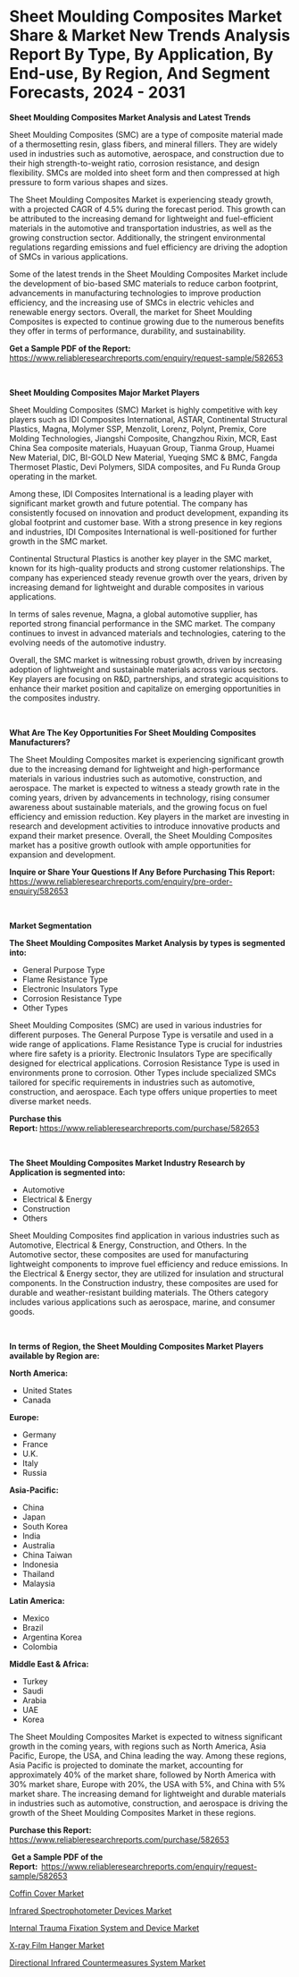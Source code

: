 <p><h1>Sheet Moulding Composites Market Share & Market New Trends Analysis Report By Type, By Application, By End-use, By Region, And Segment Forecasts, 2024 - 2031</h1></p><p><strong>Sheet Moulding Composites Market Analysis and Latest Trends</strong></p>
<p><p>Sheet Moulding Composites (SMC) are a type of composite material made of a thermosetting resin, glass fibers, and mineral fillers. They are widely used in industries such as automotive, aerospace, and construction due to their high strength-to-weight ratio, corrosion resistance, and design flexibility. SMCs are molded into sheet form and then compressed at high pressure to form various shapes and sizes.</p><p>The Sheet Moulding Composites Market is experiencing steady growth, with a projected CAGR of 4.5% during the forecast period. This growth can be attributed to the increasing demand for lightweight and fuel-efficient materials in the automotive and transportation industries, as well as the growing construction sector. Additionally, the stringent environmental regulations regarding emissions and fuel efficiency are driving the adoption of SMCs in various applications.</p><p>Some of the latest trends in the Sheet Moulding Composites Market include the development of bio-based SMC materials to reduce carbon footprint, advancements in manufacturing technologies to improve production efficiency, and the increasing use of SMCs in electric vehicles and renewable energy sectors. Overall, the market for Sheet Moulding Composites is expected to continue growing due to the numerous benefits they offer in terms of performance, durability, and sustainability.</p></p>
<p><strong>Get a Sample PDF of the Report:&nbsp;</strong> <a href="https://www.reliableresearchreports.com/enquiry/request-sample/582653">https://www.reliableresearchreports.com/enquiry/request-sample/582653</a></p>
<p>&nbsp;</p>
<p><strong>Sheet Moulding Composites Major Market Players</strong></p>
<p><p>Sheet Moulding Composites (SMC) Market is highly competitive with key players such as IDI Composites International, ASTAR, Continental Structural Plastics, Magna, Molymer SSP, Menzolit, Lorenz, Polynt, Premix, Core Molding Technologies, Jiangshi Composite, Changzhou Rixin, MCR, East China Sea composite materials, Huayuan Group, Tianma Group, Huamei New Material, DIC, BI-GOLD New Material, Yueqing SMC & BMC, Fangda Thermoset Plastic, Devi Polymers, SIDA composites, and Fu Runda Group operating in the market.</p><p>Among these, IDI Composites International is a leading player with significant market growth and future potential. The company has consistently focused on innovation and product development, expanding its global footprint and customer base. With a strong presence in key regions and industries, IDI Composites International is well-positioned for further growth in the SMC market.</p><p>Continental Structural Plastics is another key player in the SMC market, known for its high-quality products and strong customer relationships. The company has experienced steady revenue growth over the years, driven by increasing demand for lightweight and durable composites in various applications.</p><p>In terms of sales revenue, Magna, a global automotive supplier, has reported strong financial performance in the SMC market. The company continues to invest in advanced materials and technologies, catering to the evolving needs of the automotive industry.</p><p>Overall, the SMC market is witnessing robust growth, driven by increasing adoption of lightweight and sustainable materials across various sectors. Key players are focusing on R&D, partnerships, and strategic acquisitions to enhance their market position and capitalize on emerging opportunities in the composites industry.</p></p>
<p>&nbsp;</p>
<p><strong>What Are The Key Opportunities For Sheet Moulding Composites Manufacturers?</strong></p>
<p><p>The Sheet Moulding Composites market is experiencing significant growth due to the increasing demand for lightweight and high-performance materials in various industries such as automotive, construction, and aerospace. The market is expected to witness a steady growth rate in the coming years, driven by advancements in technology, rising consumer awareness about sustainable materials, and the growing focus on fuel efficiency and emission reduction. Key players in the market are investing in research and development activities to introduce innovative products and expand their market presence. Overall, the Sheet Moulding Composites market has a positive growth outlook with ample opportunities for expansion and development.</p></p>
<p><strong>Inquire or Share Your Questions If Any Before Purchasing This Report:</strong> <a href="https://www.reliableresearchreports.com/enquiry/pre-order-enquiry/582653">https://www.reliableresearchreports.com/enquiry/pre-order-enquiry/582653</a></p>
<p>&nbsp;</p>
<p><strong>Market Segmentation</strong></p>
<p><strong>The Sheet Moulding Composites Market Analysis by types is segmented into:</strong></p>
<p><ul><li>General Purpose Type</li><li>Flame Resistance Type</li><li>Electronic Insulators Type</li><li>Corrosion Resistance Type</li><li>Other Types</li></ul></p>
<p><p>Sheet Moulding Composites (SMC) are used in various industries for different purposes. The General Purpose Type is versatile and used in a wide range of applications. Flame Resistance Type is crucial for industries where fire safety is a priority. Electronic Insulators Type are specifically designed for electrical applications. Corrosion Resistance Type is used in environments prone to corrosion. Other Types include specialized SMCs tailored for specific requirements in industries such as automotive, construction, and aerospace. Each type offers unique properties to meet diverse market needs.</p></p>
<p><strong>Purchase this Report:&nbsp;</strong><a href="https://www.reliableresearchreports.com/purchase/582653">https://www.reliableresearchreports.com/purchase/582653</a></p>
<p>&nbsp;</p>
<p><strong>The Sheet Moulding Composites Market Industry Research by Application is segmented into:</strong></p>
<p><ul><li>Automotive</li><li>Electrical & Energy</li><li>Construction</li><li>Others</li></ul></p>
<p><p>Sheet Moulding Composites find application in various industries such as Automotive, Electrical & Energy, Construction, and Others. In the Automotive sector, these composites are used for manufacturing lightweight components to improve fuel efficiency and reduce emissions. In the Electrical & Energy sector, they are utilized for insulation and structural components. In the Construction industry, these composites are used for durable and weather-resistant building materials. The Others category includes various applications such as aerospace, marine, and consumer goods.</p></p>
<p>&nbsp;</p>
<p><strong>In terms of Region, the Sheet Moulding Composites Market Players available by Region are:</strong></p>
<p>
    <p> <strong> North America: </strong>
        <ul>
            <li>United States</li>
            <li>Canada</li>
        </ul>
        </p> 
    <p> <strong> Europe: </strong>
        <ul>
            <li>Germany</li>
            <li>France</li>
            <li>U.K.</li>
            <li>Italy</li>
            <li>Russia</li>
        </ul>
        </p> 
    <p> <strong> Asia-Pacific: </strong>
        <ul>
            <li>China</li>
            <li>Japan</li>
            <li>South Korea</li>
            <li>India</li>
            <li>Australia</li>
            <li>China Taiwan</li>
            <li>Indonesia</li>
            <li>Thailand</li>
            <li>Malaysia</li>
        </ul>
        </p> 
    <p> <strong> Latin America: </strong>
        <ul>
            <li>Mexico</li>
            <li>Brazil</li>
            <li>Argentina Korea</li>
            <li>Colombia</li>
        </ul>
        </p> 
    <p> <strong> Middle East & Africa: </strong>
        <ul>
            <li>Turkey</li>
            <li>Saudi</li>
            <li>Arabia</li>
            <li>UAE</li>
            <li>Korea</li>
        </ul>
    </p>
    </p>
<p><p>The Sheet Moulding Composites Market is expected to witness significant growth in the coming years, with regions such as North America, Asia Pacific, Europe, the USA, and China leading the way. Among these regions, Asia Pacific is projected to dominate the market, accounting for approximately 40% of the market share, followed by North America with 30% market share, Europe with 20%, the USA with 5%, and China with 5% market share. The increasing demand for lightweight and durable materials in industries such as automotive, construction, and aerospace is driving the growth of the Sheet Moulding Composites Market in these regions.</p></p>
<p><strong>Purchase this Report: </strong><a href="https://www.reliableresearchreports.com/purchase/582653">https://www.reliableresearchreports.com/purchase/582653</a></p>
<p>&nbsp;<strong>Get a Sample PDF of the Report:&nbsp;&nbsp;</strong><a href="https://www.reliableresearchreports.com/enquiry/request-sample/582653">https://www.reliableresearchreports.com/enquiry/request-sample/582653</a></p>
<p><strong></strong></p>
<p><p><a href="https://github.com/mauripalmi/Market-Research-Report-List-2/blob/main/coffin-cover-market.md">Coffin Cover Market</a></p><p><a href="https://issuu.com/reportprime-2/docs/infrared-spectrophotometer-devices-market-size-203">Infrared Spectrophotometer Devices Market</a></p><p><a href="https://issuu.com/reportprime-2/docs/internal-trauma-fixation-system-and-device-market-">Internal Trauma Fixation System and Device Market</a></p><p><a href="https://medium.com/@leeullrich2023/analyzing-x-ray-film-hanger-market-global-industry-perspective-and-forecast-2024-to-2031-077bc98bc31b">X-ray Film Hanger Market</a></p><p><a href="https://github.com/nicoletavirag/Market-Research-Report-List-2/blob/main/directional-infrared-countermeasures-system-market.md">Directional Infrared Countermeasures System Market</a></p></p>